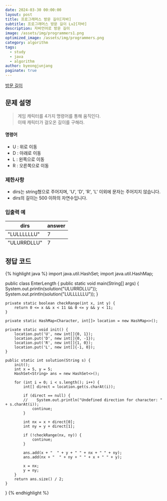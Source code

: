 ```yaml
---
date: 2024-03-30 00:00:00
layout: post
title: 프로그래머스 방문 길이[자바]
subtitle: 프로그래머스 방문 길이 Lv2[자바]
description: 자바언어로 방문 길이
image: /assets/img/programmers1.png
optimized_image: /assets/img/programmers.png
category: algorithm
tags:
  - study
  - java
  - algorithm
author: byeongjunjang
paginate: true
---
```


<a href="https://school.programmers.co.kr/learn/courses/30/lessons/49994">방문 길이</a>

## 문제 설명

> 게임 캐릭터를 4가지 명령어를 통해 움직인다.  
이때 캐릭터가 걸오온 길이를 구해라.

#### 명령어

- U : 위로 이동
- D : 아래로 이동
- L : 왼쪽으로 이동
- R : 오른쪽으로 이동
  
### 제한사항

- dirs는 string형으로 주어지며, 'U', 'D', 'R', 'L' 이외에 문자는 주어지지 않습니다.  
- dirs의 길이는 500 이하의 자연수입니다.  

### 입출력 예

<table>
  <thead>
    <tr>
      <th>dirs</th>
      <th>answer</th>
    </tr>
  </thead>
  <tfoot>
    <tr>
      <td>"ULURRDLLU"</td>
      <td>7</td>
    </tr>
  </tfoot>
  <tbody>
    <tr>
      <td>"LULLLLLLU"</td>
      <td>7</td>
    </tr>
  </tbody>
</table>

## 정답 코드

{% highlight java %}
import java.util.HashSet;
import java.util.HashMap;

public class EnterLength {
    public static void main(String[] args) {
        System.out.println(solution("ULURRDLLU"));
        System.out.println(solution("LULLLLLLU"));
    }

    private static boolean checkRange(int x, int y) {
        return 0 <= x && x < 11 && 0 <= y && y < 11;
    }

    private static HashMap<Character, int[]> location = new HashMap<>();

    private static void init() {
        location.put('U', new int[]{0, 1});
        location.put('D', new int[]{0, -1});
        location.put('R', new int[]{1, 0});
        location.put('L', new int[]{-1, 0});
    }

    public static int solution(String s) {
        init();
        int x = 5, y = 5;
        HashSet<String> ans = new HashSet<>();
        
        for (int i = 0; i < s.length(); i++) {
            int[] direct = location.get(s.charAt(i));
            
            if (direct == null) {
            //    System.out.println("Undefined direction for character: " + s.charAt(i));
                continue; 
            }

            int nx = x + direct[0];
            int ny = y + direct[1];
            
            if (!checkRange(nx, ny)) {
                continue;
            }

            ans.add(x + "  " + y + " " + nx + " " + ny);
            ans.add(nx + "  " + ny + " " + x + " " + y);

            x = nx;
            y = ny;
        }
        return ans.size() / 2;
    }
}
{% endhighlight %}
